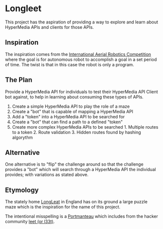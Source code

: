 Longleet
========

This project has the aspiration of providing a way to explore and learn about HyperMedia APIs and clients for those APIs.

## Inspiration
The inspiration comes from the [International Aerial Robotics Competition](http://iarc.angel-strike.com/) where the goal is for autonomous robot to accomplish a goal in a set period of time. The twist is that in this case the robot is only a program.

## The Plan
Provide a HyperMedia API for individuals to test their HyperMedia API Client bot against, to help in learning about consuming these types of APIs.

  1. Create a simple HyperMedia API to play the role of a maze
  2. Create a "bot" that is capable of mapping a HyperMedia API
  3. Add a "token" into a HyperMedia API to be searched for
  4. Create a "bot" that can find a path to a defined "token"
  5. Create more complex HyperMedia APIs to be searched
    1. Multiple routes to a token
    2. Route validation
    3. Hidden routes found by hashing algorythm

## Alternative
One alternative is to "flip" the challenge around so that the challenge provides a "bot" which will search through a HyperMedia API the individual provides; with variations as stated above.

## Etymology
The stately home [LongLeat](http://en.wikipedia.org/wiki/Longleat) in England has on its ground a large puzzle maze which is the inspiration for the name of this project.

The intentional misspelling is a [Portmanteau](http://en.wikipedia.org/wiki/Portmanteau) which includes from the hacker community [leet (or l33t)](http://www.urbandictionary.com/define.php?term=l33t).
